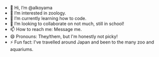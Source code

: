 - 👋 Hi, I’m @alkoyama
- 👀 I’m interested in zoology.
- 🌱 I’m currently learning how to code.
- 💞️ I’m looking to collaborate on not much, still in school!
- 📫 How to reach me: Message me.
- 😄 Pronouns: They/them, but I'm honestly not picky!
- ⚡ Fun fact: I've travelled around Japan and been to the many zoo and aquariums.

<!---
alkoyama/alkoyama is a ✨ special ✨ repository because its `README.md` (this file) appears on your GitHub profile.
You can click the Preview link to take a look at your changes.
--->
